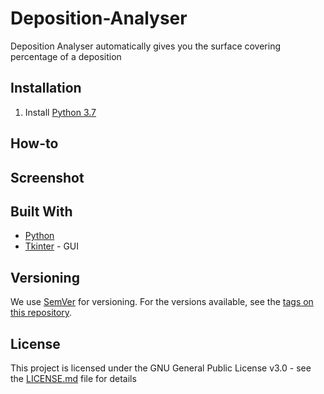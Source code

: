 # Deposition-Analyser
Deposition Analyser automatically gives you the surface covering percentage of a deposition 

## Installation
1. Install [Python 3.7](https://www.python.org/downloads/)


## How-to


## Screenshot

## Built With

* [Python](https://www.python.org/)
* [Tkinter](https://wiki.python.org/moin/TkInter) - GUI

## Versioning

We use [SemVer](http://semver.org/) for versioning. For the versions available, see the [tags on this repository](https://github.com/sylv1nv/Deposition-Analyzer/tags). 

## License

This project is licensed under the GNU General Public License v3.0 - see the [LICENSE.md](LICENSE.md) file for details
